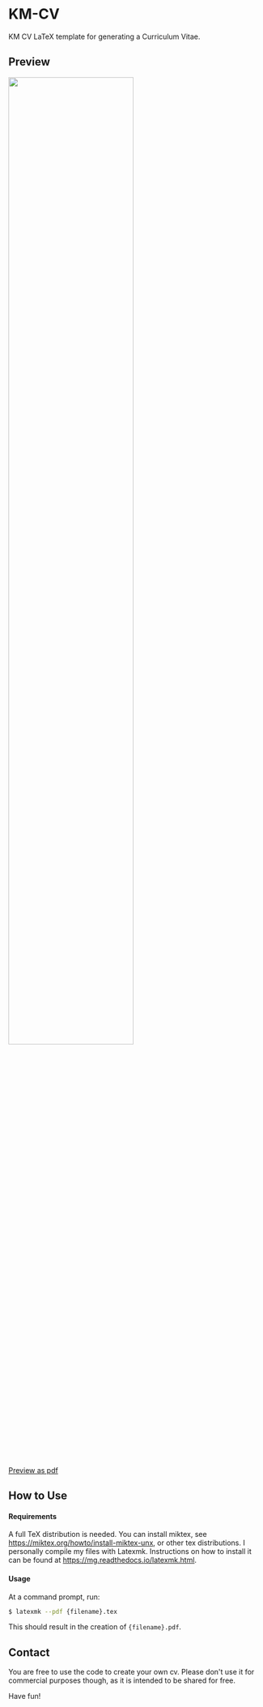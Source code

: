 # KM-CV

KM CV LaTeX template for generating a Curriculum Vitae.

## Preview

<img src="https://github.com/breucode/KM-CV/blob/generated/cv.png?raw=true" width="70%" />

[Preview as pdf](https://github.com/breucode/KM-CV/blob/generated/cv.pdf?raw=true)

## How to Use

#### Requirements

A full TeX distribution is needed. 
You can install miktex, see https://miktex.org/howto/install-miktex-unx, or other tex distributions.
I personally compile my files with Latexmk. Instructions on how to install it can be found at https://mg.readthedocs.io/latexmk.html.

#### Usage

At a command prompt, run:

```bash
$ latexmk --pdf {filename}.tex
```

This should result in the creation of ``{filename}.pdf``.

## Contact

You are free to use the code to create your own cv. Please don't use it for commercial purposes though, as it is intended to be shared for free.

Have fun!

